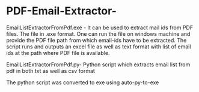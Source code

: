# PDF-Email-Extractor-

EmailListExtractorFromPdf.exe - It can be used to extract mail ids from PDF files.
The file in .exe format. One can run the file on windows machine and provide the PDF file path from which email-ids have to be extracted.
The script runs and outputs an excel file as well as text format  with list of email ids at the path where PDF file is available.

EmailListExtractorFromPdf.py- Python script which extracts email list from pdf in both txt as well as csv format

The python script was converted to exe using auto-py-to-exe


 
